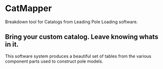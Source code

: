 # CatMapper
Breakdown tool for Catalogs from Leading Pole Loading software.
## Bring your custom catalog. Leave knowing whats in it.
This software system produces a beautiful set of tables from the various component parts used to construct pole models.

